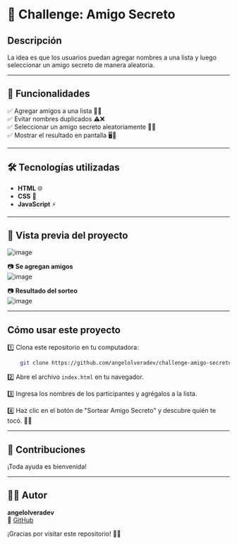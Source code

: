 # 🎁 Challenge: Amigo Secreto 

##  Descripción
La idea es que los usuarios puedan agregar nombres a una lista y luego seleccionar un amigo secreto de manera aleatoria. 

---

## 🚀 Funcionalidades

✅ Agregar amigos a una lista 📜👥  
✅ Evitar nombres duplicados ⚠️❌  
✅ Seleccionar un amigo secreto aleatoriamente 🎯🎲  
✅ Mostrar el resultado en pantalla 🖥️👀  

---

## 🛠️ Tecnologías utilizadas

- **HTML** 🌐
- **CSS** 🎨
- **JavaScript** ⚡

---

## 📸 Vista previa del proyecto
![image](https://github.com/user-attachments/assets/45ef5f86-abc6-4d9b-8f4e-d5578f44e325)

📷 **Se agregan amigos**  
![image](https://github.com/user-attachments/assets/0438758d-d063-47da-952c-d0a65eb4b72e)


📷 **Resultado del sorteo**  
![image](https://github.com/user-attachments/assets/2c860c1d-bd23-44fd-809f-154c7812dbae)


---

## Cómo usar este proyecto

1️⃣ Clona este repositorio en tu computadora:
```bash
    git clone https://github.com/angelolveradev/challenge-amigo-secreto_esp-main.git
```

2️⃣ Abre el archivo `index.html` en tu navegador. 

3️⃣ Ingresa los nombres de los participantes y agrégalos a la lista. 

4️⃣ Haz clic en el botón de "Sortear Amigo Secreto" y descubre quién te tocó. 🎁🎲

---


## 📩 Contribuciones
¡Toda ayuda es bienvenida! 

---

## 👨‍💻 Autor
**angelolveradev**  
🔗 [GitHub](https://github.com/angelolveradev)

¡Gracias por visitar este repositorio! 🎁🎉

